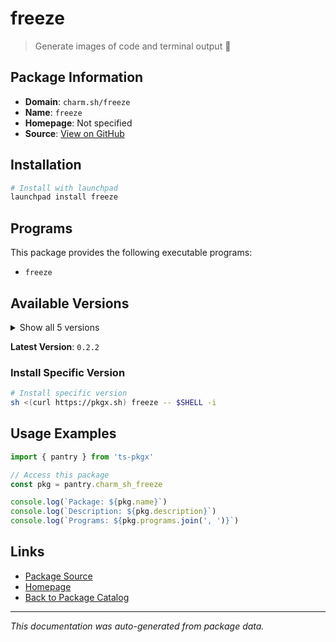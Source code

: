 # freeze

> Generate images of code and terminal output 📸

## Package Information

- **Domain**: `charm.sh/freeze`
- **Name**: `freeze`
- **Homepage**: Not specified
- **Source**: [View on GitHub](https://github.com/pkgxdev/pantry/tree/main/projects/charm.sh/freeze/package.yml)

## Installation

```bash
# Install with launchpad
launchpad install freeze
```

## Programs

This package provides the following executable programs:

- `freeze`

## Available Versions

<details>
<summary>Show all 5 versions</summary>

- `0.2.2`, `0.2.1`, `0.2.0`, `0.1.6`, `0.1.4`

</details>

**Latest Version**: `0.2.2`

### Install Specific Version

```bash
# Install specific version
sh <(curl https://pkgx.sh) freeze -- $SHELL -i
```

## Usage Examples

```typescript
import { pantry } from 'ts-pkgx'

// Access this package
const pkg = pantry.charm_sh_freeze

console.log(`Package: ${pkg.name}`)
console.log(`Description: ${pkg.description}`)
console.log(`Programs: ${pkg.programs.join(', ')}`)
```

## Links

- [Package Source](https://github.com/pkgxdev/pantry/tree/main/projects/charm.sh/freeze/package.yml)
- [Homepage](#)
- [Back to Package Catalog](../package-catalog.md)

---

*This documentation was auto-generated from package data.*
